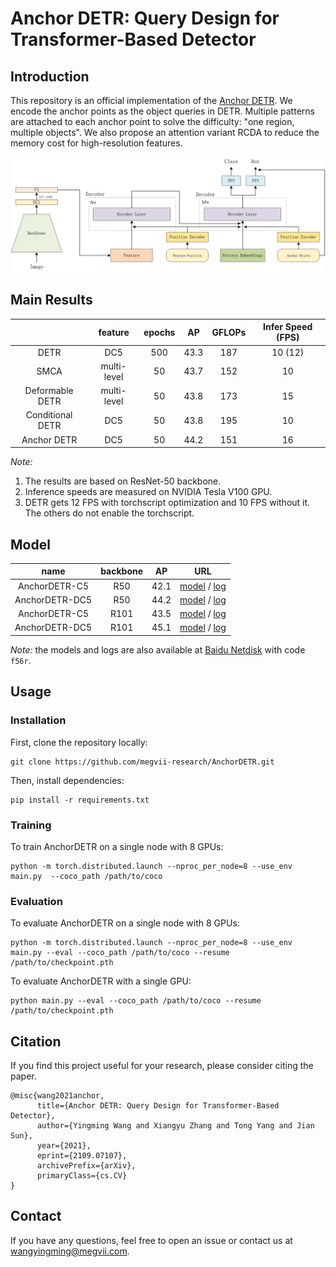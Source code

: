 **Anchor DETR**: Query Design for Transformer-Based Detector
========


## Introduction
This repository is an official implementation of the [Anchor DETR](https://arxiv.org/abs/2109.07107).
We encode the anchor points as the object queries in DETR.
Multiple patterns are attached to each anchor point to solve the difficulty: "one region, multiple objects".
We also propose an attention variant RCDA to reduce the memory cost for high-resolution features.


![DETR](.github/pipeline.png)


## Main Results



|                    | feature       |  epochs |  AP     |  GFLOPs  | Infer Speed (FPS) |
|:------------------:|:-------------:|:-------:|:-------:|:--------:|:-----------------:|
| DETR               |  DC5          |  500    |  43.3   |  187     | 10 (12)           |
| SMCA               |  multi-level  |  50     |  43.7   |  152     | 10                |
| Deformable DETR    |  multi-level  |  50     |  43.8   |  173     | 15                |
| Conditional DETR   |  DC5          |  50     |  43.8   |  195     | 10                |
| Anchor DETR        |  DC5          |  50     |  44.2   |  151     | 16                |


*Note:*
1. The results are based on ResNet-50 backbone.
2. Inference speeds are measured on NVIDIA Tesla V100 GPU.
3. DETR gets 12 FPS with torchscript optimization and 10 FPS without it.
The others do not enable the torchscript.


## Model
| name             | backbone  |  AP     |  URL  |
|:----------------:|:---------:|:-------:|:-----:|
| AnchorDETR-C5    |  R50      |  42.1   | [model](https://drive.google.com/file/d/1FKDrTL7qg9riNN5a910Gzf4aZYJTHdT-/view?usp=sharing) / [log](https://drive.google.com/file/d/1b3jy9xkpLA0vi0GWlchtg4SY5jIqVz5S/view?usp=sharing) |
| AnchorDETR-DC5   |  R50      |  44.2   | [model](https://drive.google.com/file/d/1ggsdoBOZa53S4h6Ur3rlK1-7-eABBlid/view?usp=sharing) / [log](https://drive.google.com/file/d/1S3rtBYMsAv437hGL0nm3JlYp6P0nqZfj/view?usp=sharing) |
| AnchorDETR-C5    |  R101     |  43.5   | [model](https://drive.google.com/file/d/19CQqNvrrpdpSxIyn-2IPmLZOf2KP-Zft/view?usp=sharing) / [log](https://drive.google.com/file/d/1O4K00CLiMBaNu0x61xECg7Kek2Rf-tUr/view?usp=sharing) |
| AnchorDETR-DC5   |  R101     |  45.1   | [model](https://drive.google.com/file/d/1bEnFnHCoDSVQ1u_q7B0gR3yxhq12Wevp/view?usp=sharing) / [log](https://drive.google.com/file/d/1wPeEf84zil8yPBLEnweONXadr5LrwXXv/view?usp=sharing) |

*Note:* the models and logs are also available at [Baidu Netdisk](https://pan.baidu.com/s/1Fgx-YPQ0WdTuZIsbOv6hLw) with code `f56r`.

## Usage

### Installation
First, clone the repository locally:
```
git clone https://github.com/megvii-research/AnchorDETR.git
```
Then, install dependencies:
```
pip install -r requirements.txt
```

### Training
To train AnchorDETR on a single node with 8 GPUs:
```
python -m torch.distributed.launch --nproc_per_node=8 --use_env main.py  --coco_path /path/to/coco 
```

### Evaluation
To evaluate AnchorDETR on a single node with 8 GPUs:
```
python -m torch.distributed.launch --nproc_per_node=8 --use_env main.py --eval --coco_path /path/to/coco --resume /path/to/checkpoint.pth 
```

To evaluate AnchorDETR with a single GPU:
```
python main.py --eval --coco_path /path/to/coco --resume /path/to/checkpoint.pth
```


## Citation

If you find this project useful for your research, please consider citing the paper.
```
@misc{wang2021anchor,
      title={Anchor DETR: Query Design for Transformer-Based Detector},
      author={Yingming Wang and Xiangyu Zhang and Tong Yang and Jian Sun},
      year={2021},
      eprint={2109.07107},
      archivePrefix={arXiv},
      primaryClass={cs.CV}
}
```

## Contact
If you have any questions, feel free to open an issue or contact us at wangyingming@megvii.com.